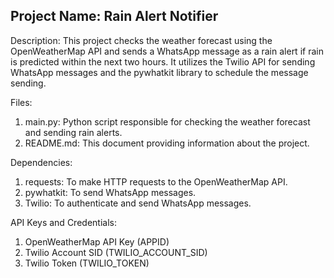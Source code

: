 ## Project Name: Rain Alert Notifier

Description:
This project checks the weather forecast using the OpenWeatherMap API and sends a WhatsApp message as a rain alert if rain is predicted within the next two hours. It utilizes the Twilio API for sending WhatsApp messages and the pywhatkit library to schedule the message sending.

Files:
1. main.py: Python script responsible for checking the weather forecast and sending rain alerts.
2. README.md: This document providing information about the project.

Dependencies:
1. requests: To make HTTP requests to the OpenWeatherMap API.
2. pywhatkit: To send WhatsApp messages.
3. Twilio: To authenticate and send WhatsApp messages.

API Keys and Credentials:
1. OpenWeatherMap API Key (APPID)
2. Twilio Account SID (TWILIO_ACCOUNT_SID)
3. Twilio Token (TWILIO_TOKEN)
   
